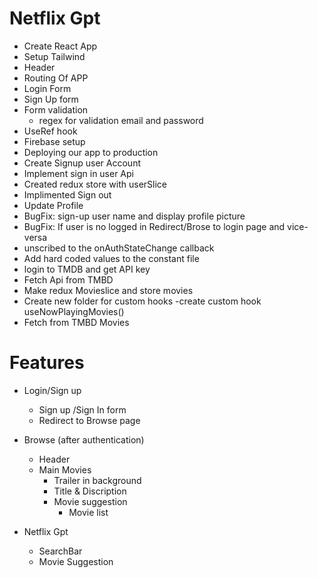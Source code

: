 # Netflix Gpt

- Create React App
- Setup Tailwind
- Header
- Routing Of APP
- Login Form
- Sign Up form
- Form validation
  - regex for validation email and password
- UseRef hook
- Firebase setup
- Deploying our app to production
- Create Signup user Account
- Implement sign in user Api
- Created redux store with userSlice
- Implimented Sign out
- Update Profile
- BugFix: sign-up user name and display profile picture
- BugFix: If user is no logged in Redirect/Brose to login page and vice-versa
- unscribed to the onAuthStateChange callback
- Add hard coded values to the constant file
- login to TMDB and get API key
- Fetch Api from TMBD
- Make redux Movieslice and store movies
- Create new folder for custom hooks
  -create custom hook useNowPlayingMovies()
- Fetch from TMBD Movies

# Features

- Login/Sign up

  - Sign up /Sign In form
  - Redirect to Browse page

- Browse (after authentication)

  - Header
  - Main Movies
    - Trailer in background
    - Title & Discription
    - Movie suggestion
      - Movie list

- Netflix Gpt
  - SearchBar
  - Movie Suggestion
